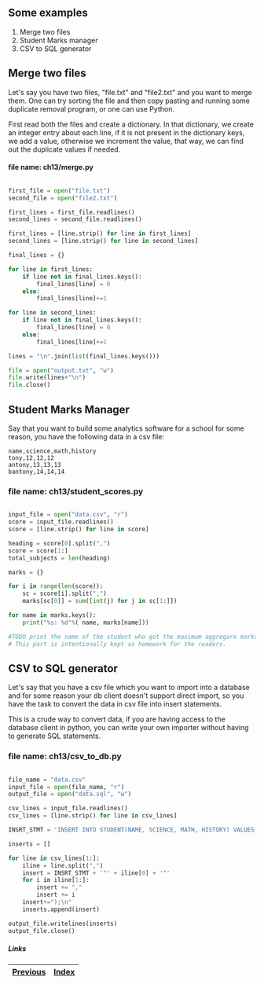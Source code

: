 ## Some examples

1. Merge two files
1. Student Marks manager
1. CSV to SQL generator

## Merge two files

Let's say you have two files, "file.txt" and "file2.txt" and you want to merge them. One can try sorting the file and then copy pasting and running some duplicate removal program, or one can use Python.

First read both the files and create a dictionary. In that dictionary, we create an integer entry about each line, if it is not present in the dictionary keys, we add a value, otherwise we increment the value, that way, we can find out the duplicate values if needed.


#### file name: ch13/merge.py

```python

first_file = open("file.txt")
second_file = open("file2.txt")

first_lines = first_file.readlines()
second_lines = second_file.readlines()

first_lines = [line.strip() for line in first_lines]
second_lines = [line.strip() for line in second_lines] 

final_lines = {}

for line in first_lines:
    if line not in final_lines.keys():
        final_lines[line] = 0
    else:
        final_lines[line]+=1

for line in second_lines:
    if line not in final_lines.keys():
        final_lines[line] = 0
    else:
        final_lines[line]+=1

lines = "\n".join(list(final_lines.keys()))

file = open("output.txt", "w")
file.write(lines+"\n")
file.close()
```

## Student Marks Manager

Say that you want to build some analytics software for a school for some reason, you have the following data in a csv file:

```
name,science,math,history
tony,12,12,12
antony,13,13,13
bantony,14,14,14
```

### file name: ch13/student_scores.py

```python

input_file = open("data.csv", "r")
score = input_file.readlines()
score = [line.strip() for line in score]

heading = score[0].split(",")
score = score[1:]
total_subjects = len(heading)

marks = {}

for i in range(len(score)):
    sc = score[i].split(",")
    marks[sc[0]] = sum([int(j) for j in sc[1:]])

for name in marks.keys():
    print("%s: %d"%( name, marks[name]))

#TODO print the name of the student who got the maximum aggregare marks
# This part is intentionally kept as homework for the readers.

```


## CSV to SQL generator

Let's say that you have a csv file which you want to import into a database and for some reason your db client doesn't support direct import, so you have the task to convert the data in csv file into insert statements.

This is a crude way to convert data, if you are having access to the database client in python, you can write your own importer without having to generate SQL statements.

### file name: ch13/csv_to_db.py

```python

file_name = "data.csv"
input_file = open(file_name, "r")
output_file = open("data.sql", "w")

csv_lines = input_file.readlines()
csv_lines = [line.strip() for line in csv_lines]

INSRT_STMT = 'INSERT INTO STUDENT(NAME, SCIENCE, MATH, HISTORY) VALUES('

inserts = []

for line in csv_lines[1:]:
    iline = line.split(",")
    insert = INSRT_STMT + '"' + iline[0] + '"'
    for i in iline[1:]:
        insert += ","
        insert += i
    insert+=");\n"
    inserts.append(insert)

output_file.writelines(inserts)
output_file.close()
```

##### Links

| [Previous](12-modules-tasks.md) |  [Index](https://github.com/thewhitetulip/build-app-with-python-antitextbook/blob/master/SUMMARY.md)
| ----| ----| 
